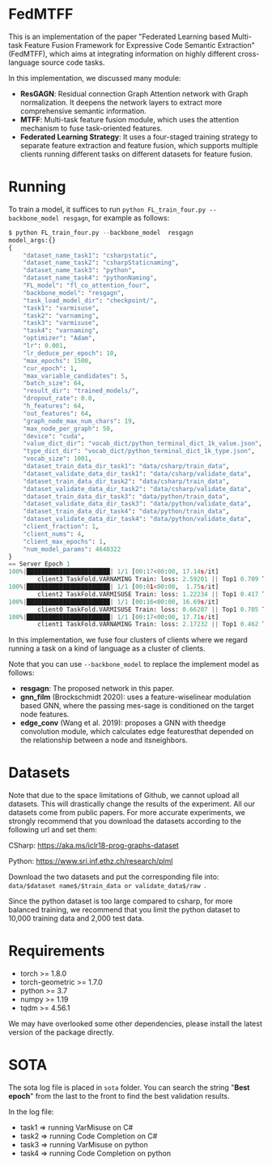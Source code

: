 # FedMTFF

This is an implementation of the paper "Federated Learning based Multi-task Feature Fusion Framework for Expressive Code Semantic Extraction" (FedMTFF), which aims at integrating information on highly different cross-language source code tasks.

In this implementation, we discussed many module:

* **ResGAGN**: Residual connection Graph Attention network with Graph normalization. It deepens the network layers to extract more comprehensive semantic information. 
* **MTFF**: Multi-task feature fusion module, which uses the attention mechanism to fuse task-oriented features.
* **Federated Learning Strategy**: It uses a four-staged training strategy to separate feature extraction and feature fusion, which supports multiple clients running different tasks on different datasets for feature fusion.


# Running

To train a model, it suffices to run ```python FL_train_four.py --backbone_model resgagn```, for example as follows:
```python
$ python FL_train_four.py --backbone_model  resgagn
model_args:{}
{
    "dataset_name_task1": "csharpstatic",
    "dataset_name_task2": "csharpStaticnaming",
    "dataset_name_task3": "python",
    "dataset_name_task4": "pythonNaming",
    "FL_model": "fl_co_attention_four",
    "backbone_model": "resgagn",
    "task_load_model_dir": "checkpoint/",
    "task1": "varmisuse",
    "task2": "varnaming",
    "task3": "varmisuse",
    "task4": "varnaming",
    "optimizer": "Adam",
    "lr": 0.001,
    "lr_deduce_per_epoch": 10,
    "max_epochs": 1500,
    "cur_epoch": 1,
    "max_variable_candidates": 5,
    "batch_size": 64,
    "result_dir": "trained_models/",
    "dropout_rate": 0.0,
    "h_features": 64,
    "out_features": 64,
    "graph_node_max_num_chars": 19,
    "max_node_per_graph": 50,
    "device": "cuda",
    "value_dict_dir": "vocab_dict/python_terminal_dict_1k_value.json",
    "type_dict_dir": "vocab_dict/python_terminal_dict_1k_type.json",
    "vocab_size": 1001,
    "dataset_train_data_dir_task1": "data/csharp/train_data",
    "dataset_validate_data_dir_task1": "data/csharp/validate_data",
    "dataset_train_data_dir_task2": "data/csharp/train_data",
    "dataset_validate_data_dir_task2": "data/csharp/validate_data",
    "dataset_train_data_dir_task3": "data/python/train_data",
    "dataset_validate_data_dir_task3": "data/python/validate_data",
    "dataset_train_data_dir_task4": "data/python/train_data",
    "dataset_validate_data_dir_task4": "data/python/validate_data",
    "client_fraction": 1,
    "client_nums": 4,
    "client_max_epochs": 1,
    "num_model_params": 4640322
}
== Server Epoch 1
100%|███████████████████████| 1/1 [00:17<00:00, 17.14s/it] 
        client3 TaskFold.VARNAMING Train: loss: 2.59201 || Top1 0.709 Top2 0.735 Top3 0.741 Top4 0.746 Top5 0.750 || graphs/sec: 115.40 | nodes/sec: 5770 | graphs: 1978 | nodes: 98900
100%|███████████████████████| 1/1 [00:01<00:00,  1.75s/it]
        client2 TaskFold.VARMISUSE Train: loss: 1.22234 || Top1 0.417 Top2 0.674 Top3 0.852 Top4 0.945 Top5 1.000 || graphs/sec: 201.03 | nodes/sec: 10052 | graphs: 352 | nodes: 17600
100%|███████████████████████| 1/1 [00:16<00:00, 16.69s/it] 
        client0 TaskFold.VARMISUSE Train: loss: 0.66207 || Top1 0.705 Top2 0.906 Top3 0.974 Top4 0.991 Top5 1.000 || graphs/sec: 202.81 | nodes/sec: 10141 | graphs: 3385 | nodes: 169250
100%|███████████████████████| 1/1 [00:17<00:00, 17.71s/it] 
        client1 TaskFold.VARNAMING Train: loss: 2.17232 || Top1 0.462 Top2 0.805 Top3 0.830 Top4 0.832 Top5 0.835 || graphs/sec: 191.18 | nodes/sec: 9559 | graphs: 3385 | nodes: 169250
```

In this implementation, we fuse four clusters of clients where we regard running a task on a kind of language as a cluster of clients. 

Note that you can use ```--backbone_model``` to replace the implement model as follows:

* **resgagn**: The proposed network in this paper.
* **gnn_film** (Brockschmidt 2020): uses a feature-wiselinear modulation based GNN, where the passing mes-sage is conditioned on the target node features.
* **edge_conv** (Wang et al. 2019): proposes a GNN with theedge convolution module, which calculates edge featuresthat depended on the relationship between a node and itsneighbors.

# Datasets

Note that due to the space limitations of Github, we cannot upload all datasets. This will drastically change the results of the experiment. All our datasets come from public papers. For more accurate experiments, we strongly recommend that you download the datasets according to the following url and set them:

CSharp: https://aka.ms/iclr18-prog-graphs-dataset

Python: https://www.sri.inf.ethz.ch/research/plml

Download the two datasets and put the corresponding file into: ```data/$dataset name$/$train_data or validate_data$/raw ```.

Since the python dataset is too large compared to csharp, for more balanced training, we recommend that you limit the python dataset to 10,000 training data and 2,000 test data.

# Requirements

* torch >= 1.8.0
* torch-geometric  >= 1.7.0
* python >= 3.7
* numpy >= 1.19
* tqdm >= 4.56.1

We may have overlooked some other dependencies, please install the latest version of the package directly.

# SOTA
The sota log file is placed in ```sota``` folder. You can search the string "**Best epoch**"  from the last to the front to find the best validation results. 

In the log file:

* task1 => running VarMisuse on C#
* task2 => running Code Completion on C#
* task3 => running VarMisuse on python
* task4 => running Code Completion on python
